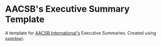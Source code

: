 # AACSB's Executive Summary Template

A template for [AACSB International's](https://www.aacsb.edu/) Executive Summaries. Created using [`pagedown`](https://github.com/rstudio/pagedown). 
